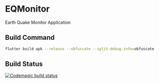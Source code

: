 # EQMonitor

Earth Quake Monitor Application

## Build Command
```bash
flutter build apk --release --obfuscate --split-debug-info=obfuscate
```

## Build Status

[![Codemagic build status](https://api.codemagic.io/apps/621bb2a4bc3d3d2156cab924/621bb2a4bc3d3d2156cab923/status_badge.svg)](https://codemagic.io/apps/621bb2a4bc3d3d2156cab924/621bb2a4bc3d3d2156cab923/latest_build)

